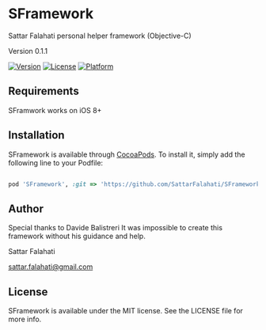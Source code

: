 # SFramework

Sattar Falahati personal helper framework (Objective-C)

Version 0.1.1

<!--[![CI Status](http://img.shields.io/travis/sattar_falahati/SFramework.svg?style=flat)](https://travis-ci.org/sattar_falahati/SFramework) -->
[![Version](https://img.shields.io/cocoapods/v/SFramework.svg?style=flat)](http://cocoapods.org/pods/SFramework)
[![License](https://img.shields.io/cocoapods/l/SFramework.svg?style=flat)](http://cocoapods.org/pods/SFramework)
[![Platform](https://img.shields.io/cocoapods/p/SFramework.svg?style=flat)](http://cocoapods.org/pods/SFramework)

<!--## Example-->
<!---->
<!--To run the example project, clone the repo, and run `pod install` from the Example directory first.-->
<!---->
## Requirements
SFramwork works on iOS 8+


## Installation

SFramework is available through [CocoaPods](http://cocoapods.org). To install
it, simply add the following line to your Podfile:

```ruby

pod 'SFramework', :git => 'https://github.com/SattarFalahati/SFramework.git'

```

## Author

Special thanks to Davide Balistreri It was impossible to create this framework without his guidance and help.

Sattar Falahati

sattar.falahati@gmail.com

## License

SFramework is available under the MIT license. See the LICENSE file for more info.
